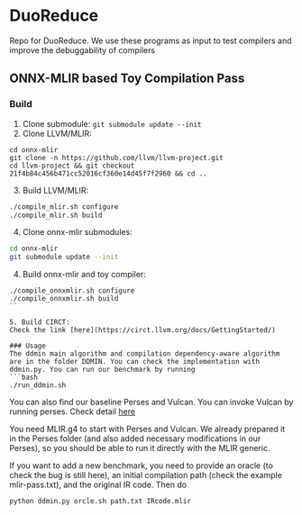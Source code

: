 # DuoReduce
Repo for DuoReduce. We use these programs as input to test compilers and improve the debuggability of compilers

## ONNX-MLIR based Toy Compilation Pass

### Build
1. Clone submodule: `git submodule update --init`
2. Clone LLVM/MLIR:
```
cd onnx-mlir
git clone -n https://github.com/llvm/llvm-project.git
cd llvm-project && git checkout 21f4b84c456b471cc52016cf360e14d45f7f2960 && cd ..
```
3. Build LLVM/MLIR:
```bash
./compile_mlir.sh configure
./compile_mlir.sh build
```
4. Clone onnx-mlir submodules:
```bash
cd onnx-mlir
git submodule update --init
```
4. Build onnx-mlir and toy compiler:
```
./compile_onnxmlir.sh configure
./compile_onnxmlir.sh build
``

5. Build CIRCT:
Check the link [here](https://circt.llvm.org/docs/GettingStarted/) 

### Usage
The ddmin main algorithm and compilation dependency-aware algorithm are in the folder DDMIN. You can check the implementation with ddmin.py. You can run our benchmark by running
```bash
./run_ddmin.sh
```
You can also find our baseline Perses and Vulcan. You can invoke Vulcan by running perses. Check detail [here](https://github.com/uw-pluverse/perses)

You need MLIR.g4 to start with Perses and Vulcan. We already prepared it in the Perses folder (and also added necessary modifications in our Perses), so you should be able to run it directly with the MLIR generic.

If you want to add a new benchmark, you need to provide an oracle (to check the bug is still here), an initial compilation path (check the example mlir-pass.txt), and the original IR code. Then do
```
python ddmin.py orcle.sh path.txt IRcode.mlir
```
